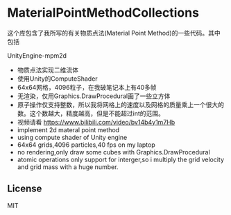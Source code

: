 # MaterialPointMethodCollections


这个库包含了我所写的有关物质点法(Material Point Method)的一些代码。其中包括

UnityEngine-mpm2d

- 物质点法实现二维流体
- 使用Unity的ComputeShader
- 64x64网格，4096粒子，在我破笔记本上有40多帧
- 无渲染，仅用Graphics.DrawProcedural画了一些立方体
- 原子操作仅支持整数，所以我将网格上的速度以及网格的质量乘上一个很大的数。这个数越大，精度越高，但是不能超过int的范围。
- 视频请看 https://www.bilibili.com/video/bv14b4y1m7Hb
- implement 2d materal point method
- using compute shader of Unity engine
- 64x64 grids,4096 particles,40 fps on my laptop
- no rendering,only draw some cubes with Graphics.DrawProcedural
- atomic operations only support for interger,so i multiply the grid velocity and grid mass with a huge number.

## License

MIT



### 

